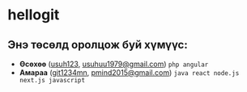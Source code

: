 # hellogit

Энэ төсөлд оролцож буй хүмүүс:
-

* **Өсөхөө** ([usuh123](https://github.com/git1234mn), usuhuu1979@gmail.com) `php angular`
* **Амараа** ([git1234mn](https://github.com/git1234mn), pmind2015@gmail.com) `java react node.js next.js javascript`
